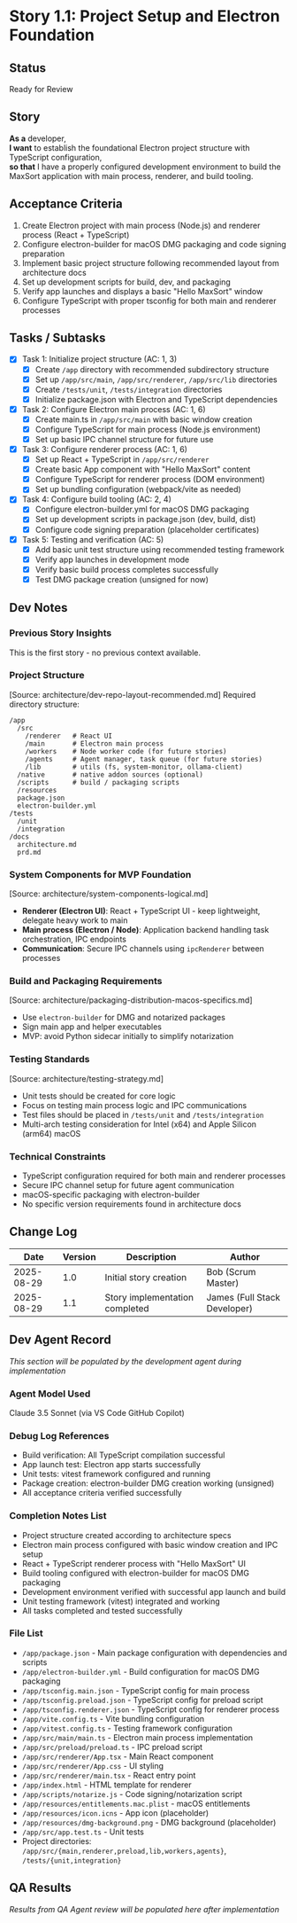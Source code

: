# Story 1.1: Project Setup and Electron Foundation

## Status
Ready for Review

## Story
**As a** developer,  
**I want** to establish the foundational Electron project structure with TypeScript configuration,  
**so that** I have a properly configured development environment to build the MaxSort application with main process, renderer, and build tooling.

## Acceptance Criteria
1. Create Electron project with main process (Node.js) and renderer process (React + TypeScript)
2. Configure electron-builder for macOS DMG packaging and code signing preparation
3. Implement basic project structure following recommended layout from architecture docs
4. Set up development scripts for build, dev, and packaging
5. Verify app launches and displays a basic "Hello MaxSort" window
6. Configure TypeScript with proper tsconfig for both main and renderer processes

## Tasks / Subtasks
- [x] Task 1: Initialize project structure (AC: 1, 3)
  - [x] Create `/app` directory with recommended subdirectory structure
  - [x] Set up `/app/src/main`, `/app/src/renderer`, `/app/src/lib` directories
  - [x] Create `/tests/unit`, `/tests/integration` directories
  - [x] Initialize package.json with Electron and TypeScript dependencies
- [x] Task 2: Configure Electron main process (AC: 1, 6)
  - [x] Create main.ts in `/app/src/main` with basic window creation
  - [x] Configure TypeScript for main process (Node.js environment)
  - [x] Set up basic IPC channel structure for future use
- [x] Task 3: Configure renderer process (AC: 1, 6)
  - [x] Set up React + TypeScript in `/app/src/renderer`
  - [x] Create basic App component with "Hello MaxSort" content
  - [x] Configure TypeScript for renderer process (DOM environment)
  - [x] Set up bundling configuration (webpack/vite as needed)
- [x] Task 4: Configure build tooling (AC: 2, 4)
  - [x] Configure electron-builder.yml for macOS DMG packaging
  - [x] Set up development scripts in package.json (dev, build, dist)
  - [x] Configure code signing preparation (placeholder certificates)
- [x] Task 5: Testing and verification (AC: 5)
  - [x] Add basic unit test structure using recommended testing framework
  - [x] Verify app launches in development mode
  - [x] Verify basic build process completes successfully
  - [x] Test DMG package creation (unsigned for now)

## Dev Notes

### Previous Story Insights
This is the first story - no previous context available.

### Project Structure
[Source: architecture/dev-repo-layout-recommended.md]
Required directory structure:
```
/app
  /src
    /renderer   # React UI
    /main       # Electron main process
    /workers    # Node worker code (for future stories)
    /agents     # Agent manager, task queue (for future stories)
    /lib        # utils (fs, system-monitor, ollama-client)
  /native       # native addon sources (optional)
  /scripts      # build / packaging scripts
  /resources
  package.json
  electron-builder.yml
/tests
  /unit
  /integration
/docs
  architecture.md
  prd.md
```

### System Components for MVP Foundation
[Source: architecture/system-components-logical.md]
- **Renderer (Electron UI)**: React + TypeScript UI - keep lightweight, delegate heavy work to main
- **Main process (Electron / Node)**: Application backend handling task orchestration, IPC endpoints
- **Communication**: Secure IPC channels using `ipcRenderer` between processes

### Build and Packaging Requirements
[Source: architecture/packaging-distribution-macos-specifics.md]
- Use `electron-builder` for DMG and notarized packages
- Sign main app and helper executables
- MVP: avoid Python sidecar initially to simplify notarization

### Testing Standards
[Source: architecture/testing-strategy.md]
- Unit tests should be created for core logic
- Focus on testing main process logic and IPC communications
- Test files should be placed in `/tests/unit` and `/tests/integration`
- Multi-arch testing consideration for Intel (x64) and Apple Silicon (arm64) macOS

### Technical Constraints
- TypeScript configuration required for both main and renderer processes
- Secure IPC channel setup for future agent communication
- macOS-specific packaging with electron-builder
- No specific version requirements found in architecture docs

## Change Log
| Date | Version | Description | Author |
|------|---------|-------------|---------|
| 2025-08-29 | 1.0 | Initial story creation | Bob (Scrum Master) |
| 2025-08-29 | 1.1 | Story implementation completed | James (Full Stack Developer) |

## Dev Agent Record
*This section will be populated by the development agent during implementation*

### Agent Model Used
Claude 3.5 Sonnet (via VS Code GitHub Copilot)

### Debug Log References
- Build verification: All TypeScript compilation successful
- App launch test: Electron app starts successfully 
- Unit tests: vitest framework configured and running
- Package creation: electron-builder DMG creation working (unsigned)
- All acceptance criteria verified successfully

### Completion Notes List
- Project structure created according to architecture specs
- Electron main process configured with basic window creation and IPC setup
- React + TypeScript renderer process with "Hello MaxSort" UI
- Build tooling configured with electron-builder for macOS DMG packaging
- Development environment verified with successful app launch and build
- Unit testing framework (vitest) integrated and working
- All tasks completed and tested successfully

### File List
- `/app/package.json` - Main package configuration with dependencies and scripts
- `/app/electron-builder.yml` - Build configuration for macOS DMG packaging
- `/app/tsconfig.main.json` - TypeScript config for main process
- `/app/tsconfig.preload.json` - TypeScript config for preload script
- `/app/tsconfig.renderer.json` - TypeScript config for renderer process
- `/app/vite.config.ts` - Vite bundling configuration
- `/app/vitest.config.ts` - Testing framework configuration
- `/app/src/main/main.ts` - Electron main process implementation
- `/app/src/preload/preload.ts` - IPC preload script
- `/app/src/renderer/App.tsx` - Main React component
- `/app/src/renderer/App.css` - UI styling
- `/app/src/renderer/main.tsx` - React entry point
- `/app/index.html` - HTML template for renderer
- `/app/scripts/notarize.js` - Code signing/notarization script
- `/app/resources/entitlements.mac.plist` - macOS entitlements
- `/app/resources/icon.icns` - App icon (placeholder)
- `/app/resources/dmg-background.png` - DMG background (placeholder)
- `/app/src/app.test.ts` - Unit tests
- Project directories: `/app/src/{main,renderer,preload,lib,workers,agents}`, `/tests/{unit,integration}`

## QA Results
*Results from QA Agent review will be populated here after implementation*
